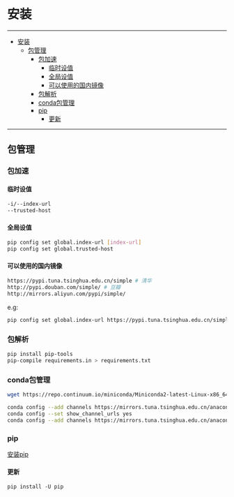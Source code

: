 # 安装

---

- [安装](#安装)
  - [包管理](#包管理)
    - [包加速](#包加速)
      - [临时设值](#临时设值)
      - [全局设值](#全局设值)
      - [可以使用的国内镜像](#可以使用的国内镜像)
    - [包解析](#包解析)
    - [conda包管理](#conda包管理)
    - [pip](#pip)
      - [更新](#更新)

---

## 包管理

### 包加速

#### 临时设值

``` sh
-i/--index-url
--trusted-host
```

#### 全局设值

``` sh
pip config set global.index-url [index-url]
pip config set global.trusted-host
```

#### 可以使用的国内镜像

``` sh
https://pypi.tuna.tsinghua.edu.cn/simple # 清华
http://pypi.douban.com/simple/ # 豆瓣
http://mirrors.aliyun.com/pypi/simple/
```

e.g:
``` sh
pip config set global.index-url https://pypi.tuna.tsinghua.edu.cn/simple
```

### 包解析

``` sh
pip install pip-tools
pip-compile requirements.in > requirements.txt
```

### conda包管理

``` sh
wget https://repo.continuum.io/miniconda/Miniconda2-latest-Linux-x86_64.sh
```

``` sh
conda config --add channels https://mirrors.tuna.tsinghua.edu.cn/anaconda/pkgs/free/ 
conda config --set show_channel_urls yes 
conda config --add channels https://mirrors.tuna.tsinghua.edu.cn/anaconda/cloud/conda-forge/
```

### pip

<a href="/static/Python/get-pip.py" target="_blank">安装pip</a>

#### 更新

`pip install -U pip`
